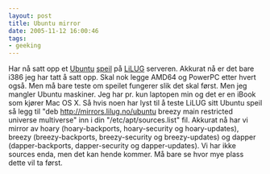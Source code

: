 ```yaml
---
layout: post
title: Ubuntu mirror
date: 2005-11-12 16:00:46
tags: 
- geeking
---
```

Har nå satt opp et <a href="http://ubuntu.com/">Ubuntu</a> <a href="http://www.ubuntulinux.org/download/mirror/document_view">speil</a> på <a href="http://www.lilug.no/">LiLUG</a> serveren. Akkurat nå er det bare i386 jeg har tatt å satt opp. Skal nok legge AMD64 og PowerPC etter hvert også. Men må bare teste om speilet fungerer slik det skal først. Men jeg mangler Ubuntu maskiner. Jeg har pr. kun laptopen min og det er en iBook som kjører Mac OS X. Så hvis noen har lyst til å teste LiLUG sitt Ubuntu speil så legg til "deb <a href="http://mirrors.lilug.no/ubuntu">http://mirrors.lilug.no/ubuntu</a> breezy main restricted universe multiverse" inn i din "/etc/apt/sources.list" fil. Akkurat nå har vi mirror av hoary (hoary-backports, hoary-security og hoary-updates), breezy (breezy-backports, breezy-security og breezy-updates) og dapper (dapper-backports, dapper-security og dapper-updates). Vi har ikke sources enda, men det kan hende kommer. Må bare se hvor mye plass dette vil ta først.
